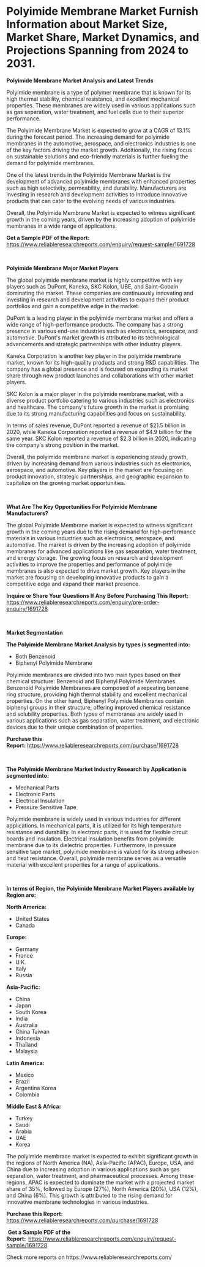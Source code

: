 <p><h1>Polyimide Membrane Market Furnish Information about Market Size, Market Share, Market Dynamics, and Projections Spanning from 2024 to 2031.</h1></p><p><strong>Polyimide Membrane Market Analysis and Latest Trends</strong></p>
<p><p>Polyimide membrane is a type of polymer membrane that is known for its high thermal stability, chemical resistance, and excellent mechanical properties. These membranes are widely used in various applications such as gas separation, water treatment, and fuel cells due to their superior performance.</p><p>The Polyimide Membrane Market is expected to grow at a CAGR of 13.1% during the forecast period. The increasing demand for polyimide membranes in the automotive, aerospace, and electronics industries is one of the key factors driving the market growth. Additionally, the rising focus on sustainable solutions and eco-friendly materials is further fueling the demand for polyimide membranes.</p><p>One of the latest trends in the Polyimide Membrane Market is the development of advanced polyimide membranes with enhanced properties such as high selectivity, permeability, and durability. Manufacturers are investing in research and development activities to introduce innovative products that can cater to the evolving needs of various industries.</p><p>Overall, the Polyimide Membrane Market is expected to witness significant growth in the coming years, driven by the increasing adoption of polyimide membranes in a wide range of applications.</p></p>
<p><strong>Get a Sample PDF of the Report:&nbsp;</strong> <a href="https://www.reliableresearchreports.com/enquiry/request-sample/1691728">https://www.reliableresearchreports.com/enquiry/request-sample/1691728</a></p>
<p>&nbsp;</p>
<p><strong>Polyimide Membrane Major Market Players</strong></p>
<p><p>The global polyimide membrane market is highly competitive with key players such as DuPont, Kaneka, SKC Kolon, UBE, and Saint-Gobain dominating the market. These companies are continuously innovating and investing in research and development activities to expand their product portfolios and gain a competitive edge in the market.</p><p>DuPont is a leading player in the polyimide membrane market and offers a wide range of high-performance products. The company has a strong presence in various end-use industries such as electronics, aerospace, and automotive. DuPont's market growth is attributed to its technological advancements and strategic partnerships with other industry players.</p><p>Kaneka Corporation is another key player in the polyimide membrane market, known for its high-quality products and strong R&D capabilities. The company has a global presence and is focused on expanding its market share through new product launches and collaborations with other market players.</p><p>SKC Kolon is a major player in the polyimide membrane market, with a diverse product portfolio catering to various industries such as electronics and healthcare. The company's future growth in the market is promising due to its strong manufacturing capabilities and focus on sustainability.</p><p>In terms of sales revenue, DuPont reported a revenue of $21.5 billion in 2020, while Kaneka Corporation reported a revenue of $4.9 billion for the same year. SKC Kolon reported a revenue of $2.3 billion in 2020, indicating the company's strong position in the market.</p><p>Overall, the polyimide membrane market is experiencing steady growth, driven by increasing demand from various industries such as electronics, aerospace, and automotive. Key players in the market are focusing on product innovation, strategic partnerships, and geographic expansion to capitalize on the growing market opportunities.</p></p>
<p>&nbsp;</p>
<p><strong>What Are The Key Opportunities For Polyimide Membrane Manufacturers?</strong></p>
<p><p>The global Polyimide Membrane market is expected to witness significant growth in the coming years due to the rising demand for high-performance materials in various industries such as electronics, aerospace, and automotive. The market is driven by the increasing adoption of polyimide membranes for advanced applications like gas separation, water treatment, and energy storage. The growing focus on research and development activities to improve the properties and performance of polyimide membranes is also expected to drive market growth. Key players in the market are focusing on developing innovative products to gain a competitive edge and expand their market presence.</p></p>
<p><strong>Inquire or Share Your Questions If Any Before Purchasing This Report:</strong> <a href="https://www.reliableresearchreports.com/enquiry/pre-order-enquiry/1691728">https://www.reliableresearchreports.com/enquiry/pre-order-enquiry/1691728</a></p>
<p>&nbsp;</p>
<p><strong>Market Segmentation</strong></p>
<p><strong>The Polyimide Membrane Market Analysis by types is segmented into:</strong></p>
<p><ul><li>Both Benzenoid</li><li>Biphenyl Polyimide Membrane</li></ul></p>
<p><p>Polyimide membranes are divided into two main types based on their chemical structure: Benzenoid and Biphenyl Polyimide Membranes. Benzenoid Polyimide Membranes are composed of a repeating benzene ring structure, providing high thermal stability and excellent mechanical properties. On the other hand, Biphenyl Polyimide Membranes contain biphenyl groups in their structure, offering improved chemical resistance and solubility properties. Both types of membranes are widely used in various applications such as gas separation, water treatment, and electronic devices due to their unique combination of properties.</p></p>
<p><strong>Purchase this Report:&nbsp;</strong><a href="https://www.reliableresearchreports.com/purchase/1691728">https://www.reliableresearchreports.com/purchase/1691728</a></p>
<p>&nbsp;</p>
<p><strong>The Polyimide Membrane Market Industry Research by Application is segmented into:</strong></p>
<p><ul><li>Mechanical Parts</li><li>Electronic Parts</li><li>Electrical Insulation</li><li>Pressure Sensitive Tape</li></ul></p>
<p><p>Polyimide membrane is widely used in various industries for different applications. In mechanical parts, it is utilized for its high temperature resistance and durability. In electronic parts, it is used for flexible circuit boards and insulation. Electrical insulation benefits from polyimide membrane due to its dielectric properties. Furthermore, in pressure sensitive tape market, polyimide membrane is valued for its strong adhesion and heat resistance. Overall, polyimide membrane serves as a versatile material with excellent properties for a range of applications.</p></p>
<p>&nbsp;</p>
<p><strong>In terms of Region, the Polyimide Membrane Market Players available by Region are:</strong></p>
<p>
    <p> <strong> North America: </strong>
        <ul>
            <li>United States</li>
            <li>Canada</li>
        </ul>
        </p> 
    <p> <strong> Europe: </strong>
        <ul>
            <li>Germany</li>
            <li>France</li>
            <li>U.K.</li>
            <li>Italy</li>
            <li>Russia</li>
        </ul>
        </p> 
    <p> <strong> Asia-Pacific: </strong>
        <ul>
            <li>China</li>
            <li>Japan</li>
            <li>South Korea</li>
            <li>India</li>
            <li>Australia</li>
            <li>China Taiwan</li>
            <li>Indonesia</li>
            <li>Thailand</li>
            <li>Malaysia</li>
        </ul>
        </p> 
    <p> <strong> Latin America: </strong>
        <ul>
            <li>Mexico</li>
            <li>Brazil</li>
            <li>Argentina Korea</li>
            <li>Colombia</li>
        </ul>
        </p> 
    <p> <strong> Middle East & Africa: </strong>
        <ul>
            <li>Turkey</li>
            <li>Saudi</li>
            <li>Arabia</li>
            <li>UAE</li>
            <li>Korea</li>
        </ul>
    </p>
    </p>
<p><p>The polyimide membrane market is expected to exhibit significant growth in the regions of North America (NA), Asia-Pacific (APAC), Europe, USA, and China due to increasing adoption in various applications such as gas separation, water treatment, and pharmaceutical processes. Among these regions, APAC is expected to dominate the market with a projected market share of 35%, followed by Europe (27%), North America (20%), USA (12%), and China (6%). This growth is attributed to the rising demand for innovative membrane technologies in various industries.</p></p>
<p><strong>Purchase this Report: </strong><a href="https://www.reliableresearchreports.com/purchase/1691728">https://www.reliableresearchreports.com/purchase/1691728</a></p>
<p>&nbsp;<strong>Get a Sample PDF of the Report:&nbsp;&nbsp;</strong><a href="https://www.reliableresearchreports.com/enquiry/request-sample/1691728">https://www.reliableresearchreports.com/enquiry/request-sample/1691728</a></p>
<p><strong></strong></p>
<p>Check more reports on https://www.reliableresearchreports.com/</p>